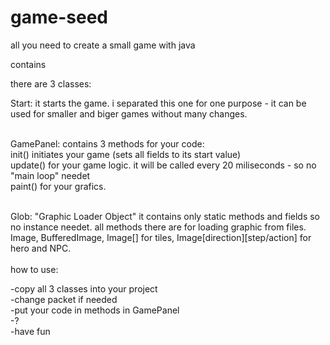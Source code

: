 # game-seed
all you need to create a small game with java<br/>

contains<br/>

there are 3 classes:<br/>

Start: it starts the game. i separated this one for one purpose - it can be used for smaller and biger games without many changes.
<br/><br/>

GamePanel: contains 3 methods for your code:<br/>
init() initiates your game (sets all fields to its start value)<br/>
update() for your game logic. it will be called every 20 miliseconds - so no "main loop" needet<br/>
paint() for your grafics. <br/>
<br/>

Glob: "Graphic Loader Object" it contains only static methods and fields so no instance needet. 
all methods there are for loading graphic from files. Image, BufferedImage, Image[] for tiles, Image[direction][step/action] for hero and NPC.
<br/><br/>
how to use:<br/>

-copy all 3 classes into your project<br/>
-change packet if needed<br/>
-put your code in methods in GamePanel<br/>
-?<br/>
-have fun<br/>
